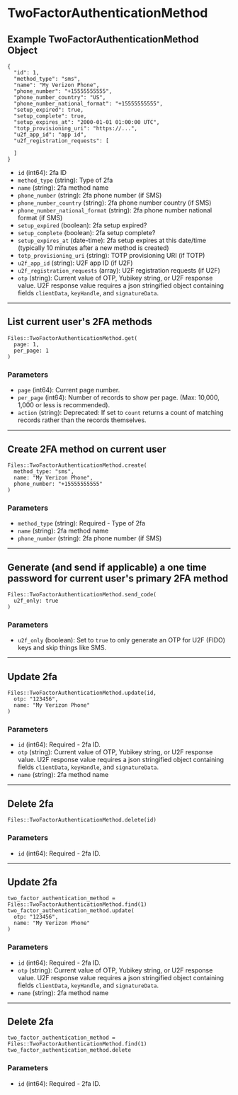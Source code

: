 # TwoFactorAuthenticationMethod

## Example TwoFactorAuthenticationMethod Object

```
{
  "id": 1,
  "method_type": "sms",
  "name": "My Verizon Phone",
  "phone_number": "+15555555555",
  "phone_number_country": "US",
  "phone_number_national_format": "+15555555555",
  "setup_expired": true,
  "setup_complete": true,
  "setup_expires_at": "2000-01-01 01:00:00 UTC",
  "totp_provisioning_uri": "https://...",
  "u2f_app_id": "app id",
  "u2f_registration_requests": [

  ]
}
```

* `id` (int64): 2fa ID
* `method_type` (string): Type of 2fa
* `name` (string): 2fa method name
* `phone_number` (string): 2fa phone number (if SMS)
* `phone_number_country` (string): 2fa phone number country (if SMS)
* `phone_number_national_format` (string): 2fa phone number national format (if SMS)
* `setup_expired` (boolean): 2fa setup expired?
* `setup_complete` (boolean): 2fa setup complete?
* `setup_expires_at` (date-time): 2fa setup expires at this date/time (typically 10 minutes after a new method is created)
* `totp_provisioning_uri` (string): TOTP provisioning URI (if TOTP)
* `u2f_app_id` (string): U2F app ID (if U2F)
* `u2f_registration_requests` (array): U2F registration requests (if U2F)
* `otp` (string): Current value of OTP, Yubikey string, or U2F response value.  U2F response value requires a json stringified object containing fields `clientData`, `keyHandle`, and `signatureData`.


---

## List current user's 2FA methods

```
Files::TwoFactorAuthenticationMethod.get(
  page: 1, 
  per_page: 1
)
```

### Parameters

* `page` (int64): Current page number.
* `per_page` (int64): Number of records to show per page.  (Max: 10,000, 1,000 or less is recommended).
* `action` (string): Deprecated: If set to `count` returns a count of matching records rather than the records themselves.


---

## Create 2FA method on current user

```
Files::TwoFactorAuthenticationMethod.create(
  method_type: "sms", 
  name: "My Verizon Phone", 
  phone_number: "+15555555555"
)
```

### Parameters

* `method_type` (string): Required - Type of 2fa
* `name` (string): 2fa method name
* `phone_number` (string): 2fa phone number (if SMS)


---

## Generate (and send if applicable) a one time password for current user's primary 2FA method

```
Files::TwoFactorAuthenticationMethod.send_code(
  u2f_only: true
)
```

### Parameters

* `u2f_only` (boolean): Set to `true` to only generate an OTP for U2F (FIDO) keys and skip things like SMS.


---

## Update 2fa

```
Files::TwoFactorAuthenticationMethod.update(id, 
  otp: "123456", 
  name: "My Verizon Phone"
)
```

### Parameters

* `id` (int64): Required - 2fa ID.
* `otp` (string): Current value of OTP, Yubikey string, or U2F response value.  U2F response value requires a json stringified object containing fields `clientData`, `keyHandle`, and `signatureData`.
* `name` (string): 2fa method name


---

## Delete 2fa

```
Files::TwoFactorAuthenticationMethod.delete(id)
```

### Parameters

* `id` (int64): Required - 2fa ID.


---

## Update 2fa

```
two_factor_authentication_method = Files::TwoFactorAuthenticationMethod.find(1)
two_factor_authentication_method.update(
  otp: "123456",
  name: "My Verizon Phone"
)
```

### Parameters

* `id` (int64): Required - 2fa ID.
* `otp` (string): Current value of OTP, Yubikey string, or U2F response value.  U2F response value requires a json stringified object containing fields `clientData`, `keyHandle`, and `signatureData`.
* `name` (string): 2fa method name


---

## Delete 2fa

```
two_factor_authentication_method = Files::TwoFactorAuthenticationMethod.find(1)
two_factor_authentication_method.delete
```

### Parameters

* `id` (int64): Required - 2fa ID.
